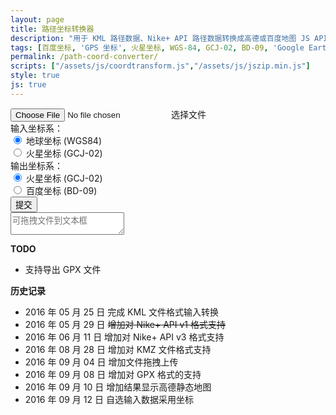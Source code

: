 ```yaml
---
layout: page
title: 路径坐标转换器
description: "用于 KML 路径数据、Nike+ API 路径数据转换成高德或百度地图 JS API 用坐标数组"
tags: [百度坐标, 'GPS 坐标', 火星坐标, WGS-84, GCJ-02, BD-09, 'Google Earth', 'Google Maps']
permalink: /path-coord-converter/
scripts: ["/assets/js/coordtransform.js","/assets/js/jszip.min.js"]
style: true
js: true
---
```


<div id="coordtransform" class="cf">
    <div class="file-input">
    <input type="file" id="file-input" />
    <label for="file-input" class="file-upload">选择文件</label>
    <label id="filename"></label>
    </div>
    <div class="file-format cf">
        <div class="file-format-label">
        输入坐标系：
        </div>
        <div class="file-format-item">
          <input type="radio" name="input-format" id="input-wgs84" checked />
          <label for="input-wgs84">地球坐标 (WGS84)</label>
        </div>
        <div class="file-format-item">
          <input type="radio" name="input-format" id="input-gcj02"/>
          <label for="input-gcj02">火星坐标 (GCJ-02)</label>
        </div>
    </div>
    <div class="file-output cf">
        <div class="file-output-label">
        输出坐标系：
        </div>
        <div class="file-output-item">
          <input type="radio" name="coordtrans" id="togcj02" value="to GCJ02" checked>
          <label for="togcj02">火星坐标 (GCJ-02)</label>
        </div>
        <div class="file-output-item">
          <input type="radio" name="coordtrans" id="tobd09" value="to BD09">
          <label for="tobd09">百度坐标 (BD-09)</label>
        </div>
    </div>
    <button id="submit">提交</button>
</div>
<textarea id="output" placeholder="可拖拽文件到文本框"></textarea>
<div id="map"></div>

**TODO**

* 支持导出 GPX 文件


**历史记录**

* 2016 年 05 月 25 日 完成 KML 文件格式输入转换
* 2016 年 05 月 29 日 <del>增加对 Nike+ API v1 格式支持</del>
* 2016 年 06 月 11 日 增加对 Nike+ API v3 格式支持
* 2016 年 08 月 28 日 增加对 KMZ 文件格式支持
* 2016 年 09 月 04 日 增加文件拖拽上传
* 2016 年 09 月 08 日 增加对 GPX 格式的支持
* 2016 年 09 月 10 日 增加结果显示高德静态地图
* 2016 年 09 月 12 日 自选输入数据采用坐标

<!--<style>
input {
  display: none;
}
*{
  box-sizing: border-box;
}
.file-input{
  line-height: 30px;
}
.file-format,
.file-output,
.file-format-item,
.file-output-item{
  float: left;
}
.file-format label,
.file-output label{
  text-align: center;
  width: 150px;
  font-size: 12px;
  margin-right:  10px;
  border-radius: 2px;
  display: inline-block;
  border: 1px solid #c4daea;
}
.file-format-item:last-child label{
  margin-left: -1px;
}
.file-format input:checked + label,
.file-output input:checked + label{
  border-color:  #999;
  z-index: 2;
  position: relative;
}
#output{
    display: block;
    width: 100%;
	height: 180px;
    margin: 0;
	font-size: 12px;
    padding: 5px;
	font-family: RobotoDraft, 微软雅黑, sans-serif;
    border-radius: 2px;
}
#coordtransform {
    line-height: 30px;
    margin: 5px 0;
}
#coordtransform label{
    line-height: 30px;
    display: inline-block;
    cursor: pointer;
}
#coordtransform #filename{
    padding: 0;
	font-size: 12px;
}
#coordtransform .file-upload,
#coordtransform  button{
  font-family: 微软雅黑,san-serif;
  display: inline- block;
  background-color: #f8f8f8;
  border: 1px solid #e0e0e0;
  line-height: 30px;
  height: 30px;
  padding: 0;
  margin: 5px 0;
  width: 120px;
  font-size: 12px;
  cursor: pointer;
  border-radius: 2px;
  text-align: center;
}
#map{
    transition: height 1s;
    height: 427px;
    overflow: hidden;
}
#map:empty{
    height: 0;
}
</style>-->
<!--<script>
var gps, gpsArrays, contents;
var output = document.getElementById('output');

function coord(type){
    var jsonContents = JSON.parse(contents).metrics;
    for(var i = 0; i < jsonContents.length;i++){
        if(jsonContents[i].type == type){
            return i;
        }
    }
}

function readKML(data){
    var parser = new DOMParser();
    xmlDoc = parser.parseFromString(data, 'text/xml');
    var coordinates = xmlDoc.querySelectorAll('LineString coordinates');
    var gpspoints;
    for (var i = 0; i < coordinates.length; i++) {
        gpsArrays[i] = [];
        gps[i] = coordinates[i].innerHTML.replace(/^\s+|\s+$|<coordinates>|<\/coordinates>/g, '').replace(/\.0\ /g,' ').split(',0 ');
        for (var e in gps[i]) {
            gpsArrays[i][e] = {
                'lng': parseFloat(gps[i][e].split(',')[0]),
                'lat': parseFloat(gps[i][e].split(',')[1])
            }
        }
    }
    output.innerHTML = data;
    return gpsArrays;
}

function readGPX(data){
    var parser = new DOMParser();
    xmlDoc = parser.parseFromString(data, 'text/xml');
    var coordinates = xmlDoc.getElementsByTagName('trkpt').length ? xmlDoc.getElementsByTagName('trkpt') : xmlDoc.getElementsByTagName('rtept') ;
    gpsArrays[0] = [];
    for (var i = 0; i < coordinates.length; i++ ){
        gpsArrays[0][i] = { 
            'lng':parseFloat(coordinates[i].getAttribute('lon')),
            'lat':parseFloat(coordinates[i].getAttribute('lat'))
        };
    }
    output.innerHTML = data;
    return gpsArrays;
}

function readNike(data){
    gpsArrays[0] = [];
    // api v3
    jsonContents = JSON.parse(contents).metrics;
    var lng = coord('longitude');
    var lat = coord('latitude');
    for(var i = 0; i < jsonContents[lng].values.length; i++) {
        gpsArrays[0][i] = {
            'lng': parseFloat(jsonContents[lng].values[i].value),
            'lat': parseFloat(jsonContents[lat].values[i].value)
        }
        /** api v1
         *for(var i = 0; i < JSON.parse(contents).waypoints.length; i++) {
         *gpsArrays[0].push({
         *    'lng': parseFloat(JSON.parse(contents).waypoints[i].longitude),
         *    'lat': parseFloat(JSON.parse(contents).waypoints[i].latitude)
         *})
         */
    }
    output.innerHTML = data;
    return gpsArrays;
}

function readFile(file) {
    if (file) {
        var reader = new FileReader();
        reader.onloadstart = function() {
            output.innerHTML =  '读取中...';
        };
        reader.onload = function(e) {
		    contents = e.target.result;
            gps = [];
            gpsArrays = [];
            if (file.name.indexOf('gpx') > -1){
                gpsArrays = readGPX(contents);
            } else if (file.type == 'application/vnd.google-earth.kml+xml' ) {
                gpsArrays = readKML(contents);
            } else if(file.type == 'application/vnd.google-earth.kmz'){
                JSZip.loadAsync(file).then(function(zip) {
                    return zip.file('doc.kml').async("string");
                }).then(function (text) {
                    contents = text;
                    gpsArrays = readKML(contents);
                })
            } else if (contents.indexOf('com.nike') > -1) {
                gpsArrays = readNike(contents);
            } else {
                alert("请选择正确格式文件！");
                output.innerHTML = '';
				return;
            }
			document.getElementById('filename').innerHTML = file.name;
            document.getElementById('map').innerHTML = '';
            if ( contents.indexOf('xmlns:gx') > -1 || contents.indexOf('com.nike') > -1){
              document.getElementById('input-gcj02').checked = true;
            }
        }
        reader.readAsText(file);
        //reader.readAsBinaryString(file);
    } else {
        alert("请选择文件！");
    }
}

function showMap(path){
    var pathData = "";
    for(var i = 0; i< path.length; i++ ) {
        if( i > 0 ){
            pathData += '|';
        }
        pathData += '2,0x52EE06,1,,:'+ path[i].join(';');
    }
    if( path.length <= 4 && pathData.length < 30000 ) {
        var map = new Image(640, 427);
        map.src = 'http://restapi.amap.com/v3/staticmap?scale=1&size=640*427&paths='+ pathData +'&key=ee95e52bf08006f63fd29bcfbcf21df0';
        map.onload = function(){
            document.getElementById('map').innerHTML = '<img src="' + map.src + '" />';
        }
    } else {
        document.getElementById('map').innerHTML = '';
    }
}

function transform() {
    var gcj02Arrays = [];
    var bd09Arrays = [];
    var outputData = '';
    var result = [];
    var path = [];
    for (var i = 0; i< gpsArrays.length; i++ ) {
        gcj02Arrays[i] = [];
        path[i] = [];
        if (document.getElementById('input-gcj02').checked == true) {
            result[i] = [];
            for (var e = 0; e < gpsArrays[i].length; e ++) {
                result[i][e] = coordtransform.wgs84togcj02(gpsArrays[i][e].lng, gpsArrays[i][e].lat).toString().split(',');
                gcj02Arrays[i][e] = {
                    'lng': result[i][e][0],
                    'lat': result[i][e][1]
                };
                path[i][e] = parseFloat(result[i][e][0]).toFixed(5)+',' + parseFloat(result[i][e][1]).toFixed(5);
            }
        } else {
            gcj02Arrays[i] = gpsArrays[i];
            for (var e = 0; e < gpsArrays[i].length; e ++) {
                path[i][e] = parseFloat(gpsArrays[i][e].lng).toFixed(5)+',' + parseFloat(gpsArrays[i][e].lat).toFixed(5);
            }
        }
    }
    showMap(path);
    if (document.getElementById('togcj02').checked == true) {
        for (var i = 0; i < gcj02Arrays.length; i++) {
            var lineNo = gcj02Arrays.length == 1 ? '': i.toString();
            outputData += 'var lineArr' + lineNo + ' = [\n';
            for (var e in gcj02Arrays[i]) {
                outputData += '  [' + parseFloat(gcj02Arrays[i][e].lng).toFixed(6) + ', ' + parseFloat(gcj02Arrays[i][e].lat).toFixed(6) + '],\n';
            }
            outputData = outputData.substring(0, outputData.length -2 ) + '\n];\n';
        }
    }
    if (document.getElementById('tobd09').checked == true) {
        for (var i in gcj02Arrays) {
            bd09Arrays[i] = [];
            result[i] = [];
            for (var e in gcj02Arrays[i]) {
                result[i][e] = coordtransform.gcj02tobd09(gcj02Arrays[i][e].lng, gcj02Arrays[i][e].lat).toString().split(',');
                bd09Arrays[i][e] = {
                    'lng': result[i][e][0],
                    'lat': result[i][e][1]
                };
            }
        }
        for (var i = 0; i < bd09Arrays.length; i++) {
            var lineNo = bd09Arrays.length == 1 ? '': i.toString();
            outputData += 'var points' + lineNo + ' = [\n';
            for (var e in bd09Arrays[i]) {
                outputData += '  new BMap.Point(' + parseFloat(bd09Arrays[i][e].lng).toFixed(6) + ', ' + parseFloat(bd09Arrays[i][e].lat).toFixed(6) + '),\n';
            }
            outputData = outputData.substring(0, outputData.length - 2) + '\n];\n';
        }
    }
    output.innerHTML = outputData;
}

function prevent(e){
    e.stopPropagation();
    e.preventDefault();
}

function dropFile(e){
    e.stopPropagation();
    e.preventDefault();
    var file = e.dataTransfer.files[0];
    readFile(file);
}

function chooseFile(e){
    var file = e.target.files[0];
    readFile(file);
}

document.getElementById('file-input').addEventListener('change', chooseFile, false);
document.getElementById('submit').addEventListener('click', transform, false);
output.addEventListener('drop', dropFile, false);
output.addEventListener('dropend', prevent, false);
output.addEventListener('dropover', prevent, false);
</script>-->
